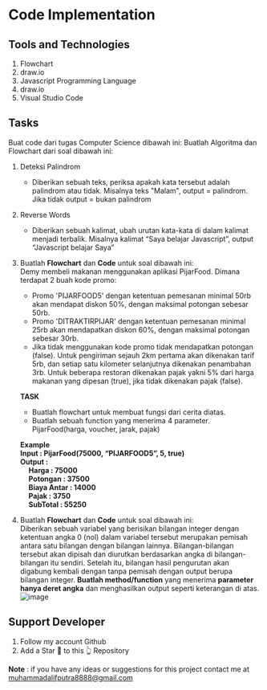# Code Implementation

## Tools and Technologies
1. Flowchart
2. draw.io
3. Javascript Programming Language
4. draw.io
5. Visual Studio Code

## Tasks
Buat code dari tugas Computer Science dibawah ini:
Buatlah Algoritma dan Flowchart dari soal dibawah ini:
1. Deteksi Palindrom
   - Diberikan sebuah teks, periksa apakah kata tersebut adalah palindrom atau tidak. Misalnya teks "Malam", output = palindrom. Jika tidak output = bukan palindrom
2. Reverse Words
   - Diberikan sebuah kalimat, ubah urutan kata-kata di dalam kalimat menjadi terbalik. Misalnya kalimat “Saya belajar Javascript”, output “Javascript belajar Saya”
3. Buatlah **Flowchart** dan **Code** untuk soal dibawah ini:\
  Demy membeli makanan menggunakan aplikasi PijarFood. Dimana terdapat 2 buah kode promo:
    - Promo 'PIJARFOOD5' dengan ketentuan pemesanan minimal 50rb akan mendapat diskon 50%, dengan maksimal potongan sebesar 50rb. 
    - Promo 'DITRAKTIRPIJAR' dengan ketentuan pemesanan minimal 25rb akan mendapatkan diskon 60%, dengan maksimal potongan sebesar 30rb.
    - Jika tidak menggunakan kode promo tidak mendapatkan potongan (false).
    Untuk pengiriman sejauh 2km pertama akan dikenakan tarif 5rb, dan setiap satu kilometer selanjutnya dikenakan penambahan 3rb. 
    Untuk beberapa restoran dikenakan pajak yakni 5% dari harga makanan yang dipesan (true), jika tidak dikenakan pajak (false).
    
    **TASK**
      - Buatlah flowchart untuk membuat fungsi dari cerita diatas.
      - Buatlah sebuah function yang menerima 4 parameter.\
    PijarFood(harga, voucher, jarak, pajak)
    
    **Example\
    Input	: PijarFood(75000, “PIJARFOOD5”, 5, true)\
    Output :**\
      **&nbsp;&nbsp;&nbsp;&nbsp;&nbsp;Harga		    : 75000\
      &nbsp;&nbsp;&nbsp;&nbsp;&nbsp;Potongan	  : 37500\
      &nbsp;&nbsp;&nbsp;&nbsp;&nbsp;Biaya Antar	: 14000\
      &nbsp;&nbsp;&nbsp;&nbsp;&nbsp;Pajak		    : 3750\
      &nbsp;&nbsp;&nbsp;&nbsp;&nbsp;SubTotal	  : 55250**
4. Buatlah **Flowchart** dan **Code** untuk soal dibawah ini:\
  Diberikan sebuah variabel yang berisikan bilangan integer dengan ketentuan angka 0 (nol) dalam variabel tersebut merupakan pemisah antara satu bilangan dengan bilangan lainnya. Bilangan-bilangan tersebut akan dipisah dan diurutkan berdasarkan angka di bilangan-bilangan itu sendiri. Setelah itu, bilangan hasil pengurutan akan digabung kembali dengan tanpa pemisah dengan output berupa bilangan integer. **Buatlah method/function** yang menerima **parameter hanya deret angka** dan menghasilkan output seperti keterangan di atas.
  ![image]()
   
## Support Developer
1. Follow my account Github
2. Add a Star 🌟 to this 👆 Repository

<b>Note</b> : if you have any ideas or suggestions for this project contact me at muhammadalifputra8888@gmail.com
